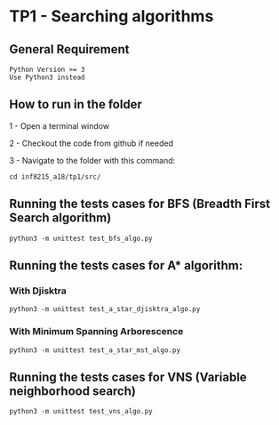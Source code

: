 # TP1 - Searching algorithms

## General Requirement
    Python Version >= 3
    Use Python3 instead
## How to run in the folder

  1 - Open a terminal window
  
  2 - Checkout the code from github if needed
  
  3 - Navigate to the folder with this command: 
  
    cd inf8215_a18/tp1/src/
  
## Running the tests cases for BFS (Breadth First Search algorithm)
  
    python3 -m unittest test_bfs_algo.py
    
## Running the tests cases for A* algorithm: 
  ### With Djisktra

    python3 -m unittest test_a_star_djisktra_algo.py
  
  ### With Minimum Spanning Arborescence
    python3 -m unittest test_a_star_mst_algo.py
  
   
## Running the tests cases for VNS (Variable neighborhood search)
    
    python3 -m unittest test_vns_algo.py